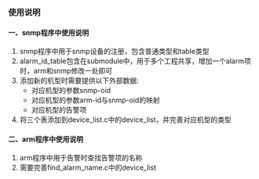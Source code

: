 ### 使用说明  

#### 一、snmp程序中使用说明
  1. snmp程序中用于snmp设备的注册，包含普通类型和table类型
  2. alarm_id_table包含在submodule中，用于多个工程共享，增加一个alarm项时，arm和snmp修改一处即可
  3. 添加新的机型时需要提供以下外部数据:
     - 对应机型的参数snmp-oid
     - 对应机型的参数arm-id与snmp-oid的映射
     - 对应机型的告警项
  4. 将三个表添加到device_list.c中的device_list，并完善对应机型的类型

#### 二、arm程序中使用说明
  1. arm程序中用于告警时查找告警项的名称
  2. 需要完善find_alarm_name.c中的device_list
